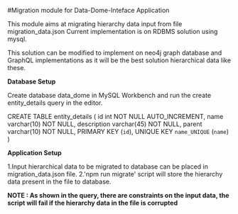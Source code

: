 #Migration module for Data-Dome-Inteface Application

This module aims at migrating hierarchy data input from file migration_data.json
Current implementation is on RDBMS solution using mysql.

This solution can be modified to implement on neo4j graph database and GraphQL implementations as it will be the best solution hierarchical data like these.

**Database Setup**

Create database data_dome in MySQL Workbench and run the create entity_details query in the editor.

CREATE TABLE entity_details (
id int NOT NULL AUTO_INCREMENT,
name varchar(10) NOT NULL,
description varchar(45) NOT NULL,
parent varchar(10) NOT NULL,
PRIMARY KEY (`id`),
UNIQUE KEY `name_UNIQUE` (`name`)
)

**Application Setup**

1.Input hierarchical data to be migrated to database can be placed in migration_data.json file.
2.'npm run migrate' script will store the hierarchy data present in the file to database.

**NOTE : As shown in the query, there are constraints on the input data, the script will fail if the hierarchy data in the file is corrupted**